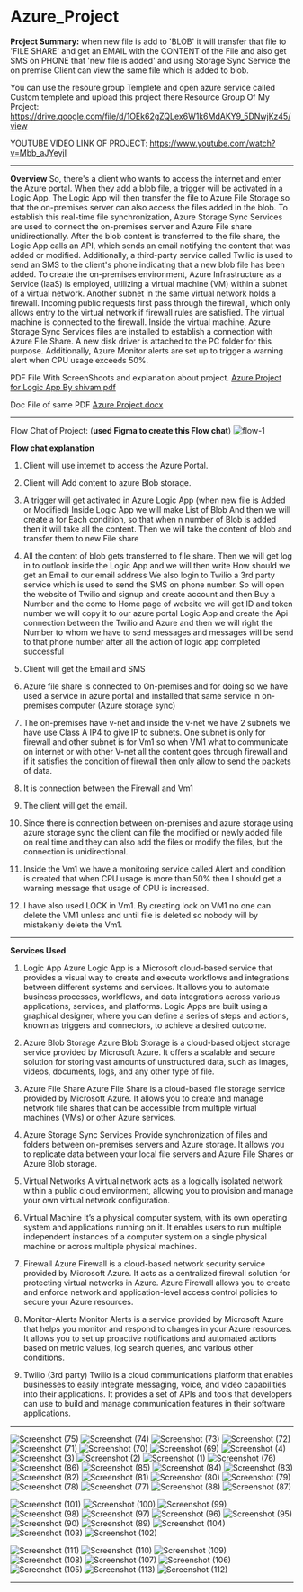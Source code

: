 # Azure_Project
**Project Summary:** 
when new file is add to 'BLOB' it will transfer that file to 'FILE SHARE' and get an EMAIL with the CONTENT of the File and also get SMS on PHONE that 'new file is added' and using Storage Sync Service the on premise Client can view the same file which is added to blob.

You can use the resoure group Templete and open azure service called Custom templete and upload this project there
Resource Group Of My Project: https://drive.google.com/file/d/1OEk62gZQLex6W1k6MdAKY9_5DNwjKz45/view


YOUTUBE VIDEO LINK OF PROJECT: https://www.youtube.com/watch?v=Mbb_aJYeyjI

---------------------------------------------------------------------------------------------------------------------------------------------------------------------------------------------------
**Overview**
So, there's a client who wants to access the internet and enter the Azure portal. When they add a blob file, a trigger will be activated in a Logic App. The Logic App will then transfer the file to Azure File Storage so that the on-premises server can also access the files added in the blob. To establish this real-time file synchronization, Azure Storage Sync Services are used to connect the on-premises server and Azure File share unidirectionally.
After the blob content is transferred to the file share, the Logic App calls an API, which sends an email notifying the content that was added or modified. Additionally, a third-party service called Twilio is used to send an SMS to the client's phone indicating that a new blob file has been added.
To create the on-premises environment, Azure Infrastructure as a Service (IaaS) is employed, utilizing a virtual machine (VM) within a subnet of a virtual network. Another subnet in the same virtual network holds a firewall. Incoming public requests first pass through the firewall, which only allows entry to the virtual network if firewall rules are satisfied. The virtual machine is connected to the firewall.
Inside the virtual machine, Azure Storage Sync Services files are installed to establish a connection with Azure File Share. A new disk driver is attached to the PC folder for this purpose. Additionally, Azure Monitor alerts are set up to trigger a warning alert when CPU usage exceeds 50%.

PDF File With ScreenShoots and explanation about project.
[Azure Project for Logic App By shivam.pdf](https://github.com/ShivamPratap2409/Azure_Project/files/13162108/Azure.Project.for.Logic.App.By.shivam.pdf)

Doc File of same PDF
[Azure Project.docx](https://github.com/ShivamPratap2409/Azure_Project/files/13162111/Azure.Project.docx)

--------------------------------------------------------------------------------------------------------------------------------------------------------------------------------------------------




Flow Chat of Project: (__used Figma to create this Flow chat__)
![flow-1](https://github.com/ShivamPratap2409/Azure_Project/assets/140940680/7392ff3a-1511-4b1d-946f-010fe8d48065)




**Flow chat explanation** 

1.	Client will use internet to access the Azure Portal.

2.	Client will Add content to azure Blob storage. 

3.	A trigger will get activated in Azure Logic App (when new file is Added or Modified)
Inside Logic App we will make List of Blob 
And then we will create a for Each condition, so that when n number of Blob is added then it will take all the content.
Then we will take the content of blob and transfer them to new File share 

4.	All the content of blob gets transferred to file share. 
Then we will get log in to outlook inside the Logic App and we will then write How should we get an Email to our email address
We also login to Twilio a 3rd party service which is used to send the SMS on phone number. 
So will open the website of Twilio and signup and create account and then Buy a Number and the come to Home page of website we will get ID and token number we will copy it to our azure portal Logic App and create the Api connection between the Twilio and Azure and then we will right the Number to whom we have to send messages and messages will be send to that phone number after all the action of logic app completed successful 

5.	Client will get the Email and SMS 

6.	Azure file share is connected to On-premises and for doing so we have used a service in azure portal and installed that same service in on-premises computer (Azure storage sync)

7.	The on-premises have v-net and inside the v-net we have 2 subnets we have use Class A IP4 to give IP to subnets.
One subnet is only for firewall and other subnet is for Vm1 so when VM1 what to communicate on internet or with other V-net all the content goes through firewall and if it satisfies the condition of firewall then only allow to send the packets of data.

8.	It is connection between the Firewall and Vm1 

9.	The client will get the email. 

10.	Since there is connection between on-premises and azure storage using azure storage sync the client can file the modified or newly added file on real time and they can also add the files or modify the files, but the connection is unidirectional.

11.	Inside the Vm1 we have a monitoring service called Alert and condition is created that when CPU usage is more than 50% then I should get a warning message that usage of CPU is increased.

12.	I have also used LOCK in Vm1. By creating lock on VM1 no one can delete the VM1 unless and until file is deleted so nobody will by mistakenly delete the Vm1.

-----------------------------------------------------------------------------------------------------------------------------------------------------------------------------------------------------------

**Services Used** 

1. Logic App
Azure Logic App is a Microsoft cloud-based service that provides a visual way to create and execute workflows and integrations between different systems and services. It allows you to automate business processes, workflows, and data integrations across various applications, services, and platforms. Logic Apps are built using a graphical designer, where you can define a series of steps and actions, known as triggers and connectors, to achieve a desired outcome.

2. Azure Blob Storage
Azure Blob Storage is a cloud-based object storage service provided by Microsoft Azure. It offers a scalable and secure solution for storing vast amounts of unstructured data, such as images, videos, documents, logs, and any other type of file.

3. Azure File Share
Azure File Share is a cloud-based file storage service provided by Microsoft Azure. It allows you to create and manage network file shares that can be accessible from multiple virtual machines (VMs) or other Azure services.

4. Azure Storage Sync Services
Provide synchronization of files and folders between on-premises servers and Azure storage. It allows you to replicate data between your local file servers and Azure File Shares or Azure Blob storage.

5. Virtual Networks
A virtual network acts as a logically isolated network within a public cloud environment, allowing you to provision and manage your own virtual network configuration.

6. Virtual Machine
It’s a physical computer system, with its own operating system and applications running on it. It enables users to run multiple independent instances of a computer system on a single physical machine or across multiple physical machines.

7. Firewall
Azure Firewall is a cloud-based network security service provided by Microsoft Azure. It acts as a centralized firewall solution for protecting virtual networks in Azure. Azure Firewall allows you to create and enforce network and application-level access control policies to secure your Azure resources. 

8. Monitor-Alerts
Monitor Alerts is a service provided by Microsoft Azure that helps you monitor and respond to changes in your Azure resources. It allows you to set up proactive notifications and automated actions based on metric values, log search queries, and various other conditions.

9. Twilio (3rd party)
Twilio is a cloud communications platform that enables businesses to easily integrate messaging, voice, and video capabilities into their applications. It provides a set of APIs and tools that developers can use to build and manage communication features in their software applications.

____________________________________________________________________________________________________________________________________________________________________________________

![Screenshot (75)](https://github.com/ShivamPratap2409/Azure_Project/assets/140940680/fd950ab4-000a-499f-b64f-02c33a35fd8c)
![Screenshot (74)](https://github.com/ShivamPratap2409/Azure_Project/assets/140940680/ffc112a4-e342-4896-8389-aa41f425d528)
![Screenshot (73)](https://github.com/ShivamPratap2409/Azure_Project/assets/140940680/1df05315-05db-47fe-aa24-87042104861c)
![Screenshot (72)](https://github.com/ShivamPratap2409/Azure_Project/assets/140940680/2a9995ee-7f50-4ffd-8a41-c043c0059354)
![Screenshot (71)](https://github.com/ShivamPratap2409/Azure_Project/assets/140940680/0a7a5ca7-3a8a-4384-8bc8-bc309d58b059)
![Screenshot (70)](https://github.com/ShivamPratap2409/Azure_Project/assets/140940680/ac4d1eea-a8db-4ab8-8a68-5af959443d6e)
![Screenshot (69)](https://github.com/ShivamPratap2409/Azure_Project/assets/140940680/420cbac1-7a96-41a4-9952-61a90e47df04)
![Screenshot (4)](https://github.com/ShivamPratap2409/Azure_Project/assets/140940680/56e04d12-8cbf-4d5e-8502-d59e6d7b5ea6)
![Screenshot (3)](https://github.com/ShivamPratap2409/Azure_Project/assets/140940680/a969b32c-cf5e-4c55-8011-81eb25e96905)
![Screenshot (2)](https://github.com/ShivamPratap2409/Azure_Project/assets/140940680/f844455c-e5e7-45a3-8a90-a67c3c09d0b7)
![Screenshot (1)](https://github.com/ShivamPratap2409/Azure_Project/assets/140940680/cabacd7d-f14e-4f68-b9e7-89357b0e2ade)
![Screenshot (76)](https://github.com/ShivamPratap2409/Azure_Project/assets/140940680/55a47cfd-eb00-4349-836c-876afcb81858)
![Screenshot (86)](https://github.com/ShivamPratap2409/Azure_Project/assets/140940680/d05f8939-cda4-49a1-90be-5b3d722d3935)
![Screenshot (85)](https://github.com/ShivamPratap2409/Azure_Project/assets/140940680/70df9ca1-e687-4142-b05f-c6e051872791)
![Screenshot (84)](https://github.com/ShivamPratap2409/Azure_Project/assets/140940680/8dbe4841-b63c-4ce9-a0e7-fb30d870c222)
![Screenshot (83)](https://github.com/ShivamPratap2409/Azure_Project/assets/140940680/cfc22414-67b8-42f4-bc32-230b27fd9941)
![Screenshot (82)](https://github.com/ShivamPratap2409/Azure_Project/assets/140940680/3e05c4bf-38dd-4f90-9db2-7ea6b6346d5c)
![Screenshot (81)](https://github.com/ShivamPratap2409/Azure_Project/assets/140940680/6caf6e97-5d92-4c94-9f54-938775f03974)
![Screenshot (80)](https://github.com/ShivamPratap2409/Azure_Project/assets/140940680/8b60b3ae-0203-4900-afef-7a83f8f64d0b)
![Screenshot (79)](https://github.com/ShivamPratap2409/Azure_Project/assets/140940680/bf5dea2f-fb99-429d-b6f6-818efb18b629)
![Screenshot (78)](https://github.com/ShivamPratap2409/Azure_Project/assets/140940680/4a770c34-3fb3-42b7-927f-77ffca9ad350)
![Screenshot (77)](https://github.com/ShivamPratap2409/Azure_Project/assets/140940680/c36747ef-b1b8-4a45-914c-e489386c69db)
![Screenshot (88)](https://github.com/ShivamPratap2409/Azure_Project/assets/140940680/8ad6774d-2672-4b69-8ce3-0846d4bb99b4)
![Screenshot (87)](https://github.com/ShivamPratap2409/Azure_Project/assets/140940680/cb36c6e7-8092-4bb2-8ba2-091f81a54e5b)


![Screenshot (101)](https://github.com/ShivamPratap2409/Azure_Project/assets/140940680/0dce44fd-5ecd-4f8f-b18a-ebce73ef005b)
![Screenshot (100)](https://github.com/ShivamPratap2409/Azure_Project/assets/140940680/0c4e16e1-c099-4aa3-a829-80fe57a096c1)
![Screenshot (99)](https://github.com/ShivamPratap2409/Azure_Project/assets/140940680/07436e46-bae5-41ab-9536-d266ccfa9ac9)
![Screenshot (98)](https://github.com/ShivamPratap2409/Azure_Project/assets/140940680/c87270dd-48ad-4004-a9f9-44754dc98b4b)
![Screenshot (97)](https://github.com/ShivamPratap2409/Azure_Project/assets/140940680/3792dd09-6a0e-479a-bfc8-8ff09ebb6fe5)
![Screenshot (96)](https://github.com/ShivamPratap2409/Azure_Project/assets/140940680/9c178a34-beaa-4160-9fca-1397b6f9b25a)
![Screenshot (95)](https://github.com/ShivamPratap2409/Azure_Project/assets/140940680/f9c01124-87af-4609-a37d-6e3058e7e45c)
![Screenshot (90)](https://github.com/ShivamPratap2409/Azure_Project/assets/140940680/e8f41705-bc94-49d2-b55a-a46d97a134cf)
![Screenshot (89)](https://github.com/ShivamPratap2409/Azure_Project/assets/140940680/c352e82a-cc30-4654-b4fe-5b300dda4bbe)
![Screenshot (104)](https://github.com/ShivamPratap2409/Azure_Project/assets/140940680/25e82071-0a31-42d2-81b7-3d73effd537f)
![Screenshot (103)](https://github.com/ShivamPratap2409/Azure_Project/assets/140940680/18c5857a-3c53-4881-9222-3b1fbb115fe7)
![Screenshot (102)](https://github.com/ShivamPratap2409/Azure_Project/assets/140940680/6c3c7f62-40a7-4202-967e-ed403798376e)

![Screenshot (111)](https://github.com/ShivamPratap2409/Azure_Project/assets/140940680/91e9cac9-3f91-4a56-8d55-3ff024b30a42)
![Screenshot (110)](https://github.com/ShivamPratap2409/Azure_Project/assets/140940680/747089fe-c933-425c-8ee8-0bde26cb1d96)
![Screenshot (109)](https://github.com/ShivamPratap2409/Azure_Project/assets/140940680/6da30f03-c405-4c8a-9d50-7426cc2d4bcf)
![Screenshot (108)](https://github.com/ShivamPratap2409/Azure_Project/assets/140940680/ad7a4945-5ed6-4474-858c-be664af69762)
![Screenshot (107)](https://github.com/ShivamPratap2409/Azure_Project/assets/140940680/97ba3d4d-caad-4562-bd73-401c1ea0cf19)
![Screenshot (106)](https://github.com/ShivamPratap2409/Azure_Project/assets/140940680/2dd7605f-e1ad-4160-8791-c00804aa7adc)
![Screenshot (105)](https://github.com/ShivamPratap2409/Azure_Project/assets/140940680/8de31864-e1bb-4186-99e3-2f394ca32c70)
![Screenshot (113)](https://github.com/ShivamPratap2409/Azure_Project/assets/140940680/8f768a60-68dd-4221-93b5-18ece1f729b4)
![Screenshot (112)](https://github.com/ShivamPratap2409/Azure_Project/assets/140940680/29c0d1f4-d5d6-4a6f-80dc-e771234345d4)


________________________________________________________________________________________________________________________________________________________________________________________________________






